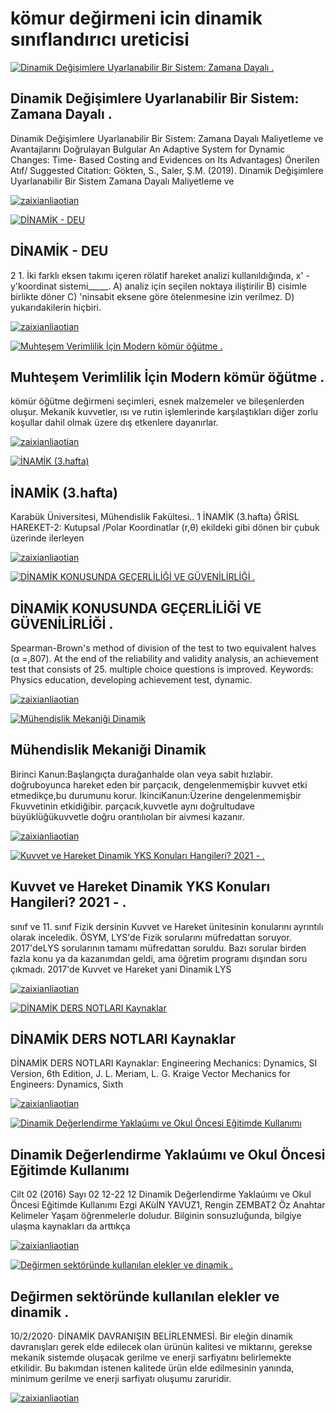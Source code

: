 # kömur değirmeni icin dinamik sınıflandırıcı ureticisi
<a href="https://mnn.zoosnet.net/LR/Chatpre.aspx?id=MNN94995150&p=https://topgrinding.com/" target="_blank">![Dinamik Değişimlere Uyarlanabilir Bir Sistem: Zamana Dayalı .](https://github.com/technlg/images/blob/main/6.jpg)</a>
## Dinamik Değişimlere Uyarlanabilir Bir Sistem: Zamana Dayalı .
Dinamik Değişimlere Uyarlanabilir Bir Sistem: Zamana Dayalı Maliyetleme ve Avantajlarını Doğrulayan Bulgular An Adaptive System for Dynamic Changes: Time- Based Costing and Evidences on Its Advantages) Önerilen Atıf/ Suggested Citation: Gökten, S., Saler, Ş.M. (2019). Dinamik Değişimlere Uyarlanabilir Bir Sistem Zamana Dayalı Maliyetleme ve 
<a href="https://mnn.zoosnet.net/LR/Chatpre.aspx?id=MNN94995150&p=https://topgrinding.com/" target="_blank"><img src="https://github.com/technlg/images/raw/main/chat11.jpg" alt="zaixianliaotian"/></a><a href="//whatsapp.shibangsoft.com/WhatsApp.php" ><img src="https://github.com/technlg/images/raw/main/chat11.png" alt=""></a>
<a href="https://mnn.zoosnet.net/LR/Chatpre.aspx?id=MNN94995150&p=https://topgrinding.com/" target="_blank">![DİNAMİK - DEU](https://github.com/technlg/images/blob/main/45.jpg)</a>
## DİNAMİK - DEU
2 1. İki farklı eksen takımı içeren rölatif hareket analizi kullanıldığında, x' -y'koordinat sistemi_____. A) analiz için seçilen noktaya iliştirilir B) cisimle birlikte döner C) 'ninsabit eksene göre ötelenmesine izin verilmez. D) yukarıdakilerin hiçbiri.
<a href="https://mnn.zoosnet.net/LR/Chatpre.aspx?id=MNN94995150&p=https://topgrinding.com/" target="_blank"><img src="https://github.com/technlg/images/raw/main/chat11.jpg" alt="zaixianliaotian"/></a><a href="//whatsapp.shibangsoft.com/WhatsApp.php" ><img src="https://github.com/technlg/images/raw/main/chat11.png" alt=""></a>
<a href="https://mnn.zoosnet.net/LR/Chatpre.aspx?id=MNN94995150&p=https://topgrinding.com/" target="_blank">![Muhteşem Verimlilik İçin Modern kömür öğütme .](https://github.com/technlg/images/blob/main/58.jpg)</a>
## Muhteşem Verimlilik İçin Modern kömür öğütme .
kömür öğütme değirmeni seçimleri, esnek malzemeler ve bileşenlerden oluşur. Mekanik kuvvetler, ısı ve rutin işlemlerinde karşılaştıkları diğer zorlu koşullar dahil olmak üzere dış etkenlere dayanırlar.
<a href="https://mnn.zoosnet.net/LR/Chatpre.aspx?id=MNN94995150&p=https://topgrinding.com/" target="_blank"><img src="https://github.com/technlg/images/raw/main/chat11.jpg" alt="zaixianliaotian"/></a><a href="//whatsapp.shibangsoft.com/WhatsApp.php" ><img src="https://github.com/technlg/images/raw/main/chat11.png" alt=""></a>
<a href="https://mnn.zoosnet.net/LR/Chatpre.aspx?id=MNN94995150&p=https://topgrinding.com/" target="_blank">![İNAMİK (3.hafta)](https://github.com/technlg/images/blob/main/39.jpg)</a>
## İNAMİK (3.hafta)
Karabük Üniversitesi, Mühendislik Fakültesi.. 1 İNAMİK (3.hafta) ĞRİSL HAREKET-2: Kutupsal /Polar Koordinatlar (r,θ) ekildeki gibi dönen bir çubuk üzerinde ilerleyen
<a href="https://mnn.zoosnet.net/LR/Chatpre.aspx?id=MNN94995150&p=https://topgrinding.com/" target="_blank"><img src="https://github.com/technlg/images/raw/main/chat11.jpg" alt="zaixianliaotian"/></a><a href="//whatsapp.shibangsoft.com/WhatsApp.php" ><img src="https://github.com/technlg/images/raw/main/chat11.png" alt=""></a>
<a href="https://mnn.zoosnet.net/LR/Chatpre.aspx?id=MNN94995150&p=https://topgrinding.com/" target="_blank">![DİNAMİK KONUSUNDA GEÇERLİLİĞİ VE GÜVENİLİRLİĞİ .](https://github.com/technlg/images/blob/main/9.jpg)</a>
## DİNAMİK KONUSUNDA GEÇERLİLİĞİ VE GÜVENİLİRLİĞİ .
Spearman-Brown's method of division of the test to two equivalent halves (α =,807). At the end of the reliability and validity analysis, an achievement test that consists of 25. multiple choice questions is improved. Keywords: Physics education, developing achievement test, dynamic.
<a href="https://mnn.zoosnet.net/LR/Chatpre.aspx?id=MNN94995150&p=https://topgrinding.com/" target="_blank"><img src="https://github.com/technlg/images/raw/main/chat11.jpg" alt="zaixianliaotian"/></a><a href="//whatsapp.shibangsoft.com/WhatsApp.php" ><img src="https://github.com/technlg/images/raw/main/chat11.png" alt=""></a>
<a href="https://mnn.zoosnet.net/LR/Chatpre.aspx?id=MNN94995150&p=https://topgrinding.com/" target="_blank">![Mühendislik Mekaniği Dinamik](https://github.com/technlg/images/blob/main/28.jpg)</a>
## Mühendislik Mekaniği Dinamik
Birinci Kanun:Başlangıçta durağanhalde olan veya sabit hızlabir. doğruboyunca hareket eden bir parçacık, dengelenmemişbir kuvvet etki etmedikçe,bu durumunu korur. İkinciKanun:Üzerine dengelenmemişbir Fkuvvetinin etkidiğibir. parçacık,kuvvetle aynı doğrultudave büyüklüğükuvvetle doğru orantılıolan bir aivmesi kazanır.
<a href="https://mnn.zoosnet.net/LR/Chatpre.aspx?id=MNN94995150&p=https://topgrinding.com/" target="_blank"><img src="https://github.com/technlg/images/raw/main/chat11.jpg" alt="zaixianliaotian"/></a><a href="//whatsapp.shibangsoft.com/WhatsApp.php" ><img src="https://github.com/technlg/images/raw/main/chat11.png" alt=""></a>
<a href="https://mnn.zoosnet.net/LR/Chatpre.aspx?id=MNN94995150&p=https://topgrinding.com/" target="_blank">![Kuvvet ve Hareket Dinamik YKS Konuları Hangileri? 2021 - .](https://github.com/technlg/images/blob/main/54.jpg)</a>
## Kuvvet ve Hareket Dinamik YKS Konuları Hangileri? 2021 - .
sınıf ve 11. sınıf Fizik dersinin Kuvvet ve Hareket ünitesinin konularını ayrıntılı olarak inceledik. ÖSYM, LYS'de Fizik sorularını müfredattan soruyor. 2017'deLYS sorularının tamamı müfredattan soruldu. Bazı sorular birden fazla konu ya da kazanımdan geldi, ama öğretim programı dışından soru çıkmadı. 2017'de Kuvvet ve Hareket yani Dinamik LYS 
<a href="https://mnn.zoosnet.net/LR/Chatpre.aspx?id=MNN94995150&p=https://topgrinding.com/" target="_blank"><img src="https://github.com/technlg/images/raw/main/chat11.jpg" alt="zaixianliaotian"/></a><a href="//whatsapp.shibangsoft.com/WhatsApp.php" ><img src="https://github.com/technlg/images/raw/main/chat11.png" alt=""></a>
<a href="https://mnn.zoosnet.net/LR/Chatpre.aspx?id=MNN94995150&p=https://topgrinding.com/" target="_blank">![DİNAMİK DERS NOTLARI Kaynaklar](https://github.com/technlg/images/blob/main/61.jpg)</a>
## DİNAMİK DERS NOTLARI Kaynaklar
DİNAMİK DERS NOTLARI Kaynaklar: Engineering Mechanics: Dynamics, SI Version, 6th Edition, J. L. Meriam, L. G. Kraige Vector Mechanics for Engineers: Dynamics, Sixth 
<a href="https://mnn.zoosnet.net/LR/Chatpre.aspx?id=MNN94995150&p=https://topgrinding.com/" target="_blank"><img src="https://github.com/technlg/images/raw/main/chat11.jpg" alt="zaixianliaotian"/></a><a href="//whatsapp.shibangsoft.com/WhatsApp.php" ><img src="https://github.com/technlg/images/raw/main/chat11.png" alt=""></a>
<a href="https://mnn.zoosnet.net/LR/Chatpre.aspx?id=MNN94995150&p=https://topgrinding.com/" target="_blank">![Dinamik Değerlendirme Yaklaúımı ve Okul Öncesi Eğitimde Kullanımı](https://github.com/technlg/images/blob/main/33.jpg)</a>
## Dinamik Değerlendirme Yaklaúımı ve Okul Öncesi Eğitimde Kullanımı
Cilt 02 (2016) Sayı 02 12-22 12 Dinamik Değerlendirme Yaklaúımı ve Okul Öncesi Eğitimde Kullanımı Ezgi AKùİN YAVUZ1, Rengin ZEMBAT2 Öz Anahtar Kelimeler Yaşam öğrenmelerle doludur. Bilginin sonsuzluğunda, bilgiye ulaşma kaynakları da arttıkça
<a href="https://mnn.zoosnet.net/LR/Chatpre.aspx?id=MNN94995150&p=https://topgrinding.com/" target="_blank"><img src="https://github.com/technlg/images/raw/main/chat11.jpg" alt="zaixianliaotian"/></a><a href="//whatsapp.shibangsoft.com/WhatsApp.php" ><img src="https://github.com/technlg/images/raw/main/chat11.png" alt=""></a>
<a href="https://mnn.zoosnet.net/LR/Chatpre.aspx?id=MNN94995150&p=https://topgrinding.com/" target="_blank">![Değirmen sektöründe kullanılan elekler ve dinamik .](https://github.com/technlg/images/blob/main/42.jpg)</a>
## Değirmen sektöründe kullanılan elekler ve dinamik .
10/2/2020· DİNAMİK DAVRANIŞIN BELİRLENMESİ. Bir eleğin dinamik davranışları gerek elde edilecek olan ürünün kalitesi ve miktarını, gerekse mekanik sistemde oluşacak gerilme ve enerji sarfiyatını belirlemekte etkilidir. Bu bakımdan istenen kalitede ürün elde edilmesinin yanında, minimum gerilme ve enerji sarfiyatı oluşumu zaruridir.
<a href="https://mnn.zoosnet.net/LR/Chatpre.aspx?id=MNN94995150&p=https://topgrinding.com/" target="_blank"><img src="https://github.com/technlg/images/raw/main/chat11.jpg" alt="zaixianliaotian"/></a><a href="//whatsapp.shibangsoft.com/WhatsApp.php" ><img src="https://github.com/technlg/images/raw/main/chat11.png" alt=""></a>
